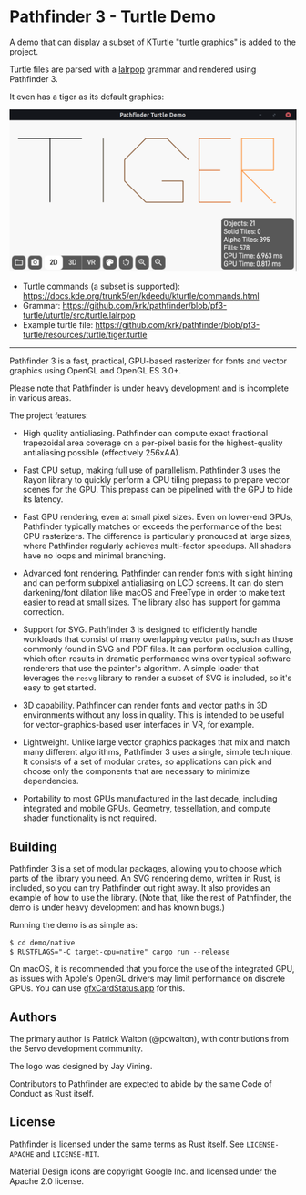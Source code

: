 # Pathfinder 3 - Turtle Demo

A demo that can display a subset of KTurtle "turtle graphics" is added to the project.

Turtle files are parsed with a [lalrpop](https://github.com/lalrpop/lalrpop) grammar and rendered using Pathfinder 3.

It even has a tiger as its default graphics:

![TIGER](https://github.com/krk/pathfinder/blob/pf3-turtle/tiger.png)


* Turtle commands (a subset is supported): https://docs.kde.org/trunk5/en/kdeedu/kturtle/commands.html
* Grammar: https://github.com/krk/pathfinder/blob/pf3-turtle/uturtle/src/turtle.lalrpop
* Example turtle file: https://github.com/krk/pathfinder/blob/pf3-turtle/resources/turtle/tiger.turtle

---

Pathfinder 3 is a fast, practical, GPU-based rasterizer for fonts and vector graphics using OpenGL
and OpenGL ES 3.0+.

Please note that Pathfinder is under heavy development and is incomplete in various areas.

The project features:

* High quality antialiasing. Pathfinder can compute exact fractional trapezoidal area coverage on a
  per-pixel basis for the highest-quality antialiasing possible (effectively 256xAA).

* Fast CPU setup, making full use of parallelism. Pathfinder 3 uses the Rayon library to quickly
  perform a CPU tiling prepass to prepare vector scenes for the GPU. This prepass can be pipelined
  with the GPU to hide its latency.

* Fast GPU rendering, even at small pixel sizes. Even on lower-end GPUs, Pathfinder typically
  matches or exceeds the performance of the best CPU rasterizers. The difference is particularly
  pronouced at large sizes, where Pathfinder regularly achieves multi-factor speedups. All shaders
  have no loops and minimal branching.

* Advanced font rendering. Pathfinder can render fonts with slight hinting and can perform subpixel
  antialiasing on LCD screens. It can do stem darkening/font dilation like macOS and FreeType in
  order to make text easier to read at small sizes. The library also has support for gamma
  correction.

* Support for SVG. Pathfinder 3 is designed to efficiently handle workloads that consist of many
  overlapping vector paths, such as those commonly found in SVG and PDF files. It can perform
  occlusion culling, which often results in dramatic performance wins over typical software
  renderers that use the painter's algorithm. A simple loader that leverages the `resvg` library
  to render a subset of SVG is included, so it's easy to get started.

* 3D capability. Pathfinder can render fonts and vector paths in 3D environments without any loss
  in quality. This is intended to be useful for vector-graphics-based user interfaces in VR, for
  example.

* Lightweight. Unlike large vector graphics packages that mix and match many different algorithms,
  Pathfinder 3 uses a single, simple technique. It consists of a set of modular crates, so
  applications can pick and choose only the components that are necessary to minimize dependencies.

* Portability to most GPUs manufactured in the last decade, including integrated and mobile GPUs.
  Geometry, tessellation, and compute shader functionality is not required.

## Building

Pathfinder 3 is a set of modular packages, allowing you to choose which parts of the library you
need. An SVG rendering demo, written in Rust, is included, so you can try Pathfinder out right
away. It also provides an example of how to use the library. (Note that, like the rest of
Pathfinder, the demo is under heavy development and has known bugs.)

Running the demo is as simple as:

    $ cd demo/native
    $ RUSTFLAGS="-C target-cpu=native" cargo run --release

On macOS, it is recommended that you force the use of the integrated GPU, as issues with Apple's
OpenGL drivers may limit performance on discrete GPUs. You can use
[gfxCardStatus.app](https://gfx.io/) for this.

## Authors

The primary author is Patrick Walton (@pcwalton), with contributions from the Servo development
community.

The logo was designed by Jay Vining.

Contributors to Pathfinder are expected to abide by the same Code of Conduct as Rust itself.

## License

Pathfinder is licensed under the same terms as Rust itself. See `LICENSE-APACHE` and `LICENSE-MIT`.

Material Design icons are copyright Google Inc. and licensed under the Apache 2.0 license.
